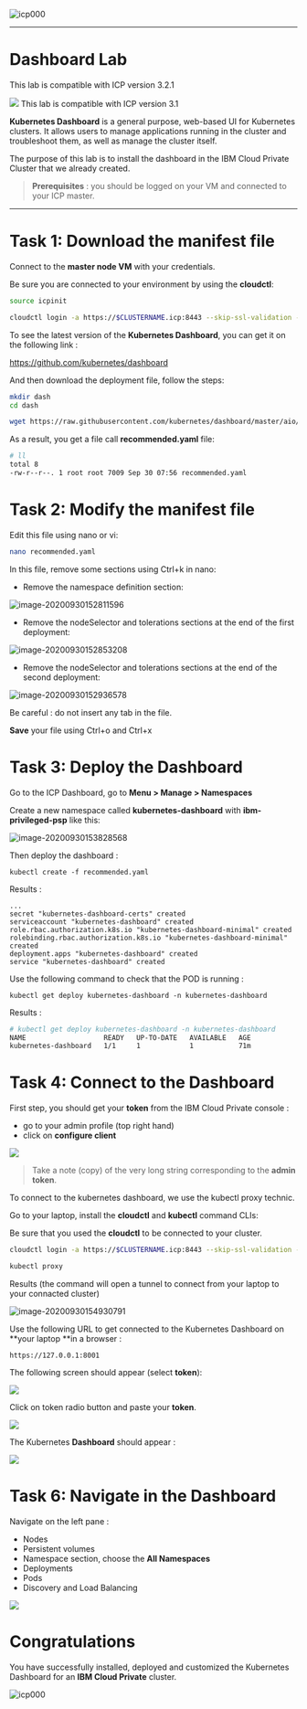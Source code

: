 

![icp000](images/icp000.png)

---
# Dashboard Lab
This lab is compatible with ICP version 3.2.1

![](./images/dashboard-ui.png)
This lab is compatible with ICP version 3.1


**Kubernetes Dashboard** is a general purpose, web-based UI for Kubernetes clusters. It allows users to manage applications running in the cluster and troubleshoot them, as well as manage the cluster itself.

The purpose of this lab is to install the dashboard in the IBM Cloud Private Cluster that we already created. 

> **Prerequisites** : you should be logged on your VM and connected to your ICP master.



---


# Task 1: Download the manifest file

Connect to the **master node VM** with your credentials.

Be sure you are connected to your environment by using the **cloudctl**:

```bash
source icpinit

cloudctl login -a https://$CLUSTERNAME.icp:8443 --skip-ssl-validation -u admin -p $CLUSTERPASS -n default
```



To see the latest version of the **Kubernetes Dashboard**, you can get it on the following link :

https://github.com/kubernetes/dashboard

And then download the deployment file, follow the steps:

```bash
mkdir dash
cd dash

wget https://raw.githubusercontent.com/kubernetes/dashboard/master/aio/deploy/recommended.yaml
```

As a result, you get a file call **recommended.yaml** file:

```bash
# ll
total 8
-rw-r--r--. 1 root root 7009 Sep 30 07:56 recommended.yaml
```



# Task 2: Modify the manifest file



Edit this file using nano or vi:

```bash
nano recommended.yaml 
```

In this file, remove some sections using Ctrl+k in nano:

- Remove the namespace definition section: 

![image-20200930152811596](images/image-20200930152811596-1472491.png)

- Remove the nodeSelector and tolerations sections at the end of the first deployment:

![image-20200930152853208](images/image-20200930152853208-1472533.png)

- Remove the nodeSelector and tolerations sections at the end of the second deployment:

![image-20200930152936578](images/image-20200930152936578-1472576.png)



Be careful : do not insert any tab in the file. 

**Save** your file using Ctrl+o and Ctrl+x



# Task 3: Deploy the Dashboard

Go to the ICP Dashboard, go to **Menu > Manage > Namespaces**

Create a new namespace called **kubernetes-dashboard** with **ibm-privileged-psp** like this:

![image-20200930153828568](images/image-20200930153828568-1473108.png)

Then deploy the dashboard :

`kubectl create -f recommended.yaml ` 

Results :

```console 
...
secret "kubernetes-dashboard-certs" created
serviceaccount "kubernetes-dashboard" created
role.rbac.authorization.k8s.io "kubernetes-dashboard-minimal" created
rolebinding.rbac.authorization.k8s.io "kubernetes-dashboard-minimal" created
deployment.apps "kubernetes-dashboard" created
service "kubernetes-dashboard" created
```
Use the following command to check that the POD is running :

`kubectl get deploy kubernetes-dashboard -n kubernetes-dashboard`

Results :
```bash
# kubectl get deploy kubernetes-dashboard -n kubernetes-dashboard
NAME                   READY   UP-TO-DATE   AVAILABLE   AGE
kubernetes-dashboard   1/1     1            1           71m
```



# Task 4: Connect to the Dashboard

First step, you should get your **token** from the IBM Cloud Private console :
- go to your admin profile (top right hand)
- click on **configure client**

![](./images/token2.png)

> Take a note (copy) of the very long string corresponding to the **admin token**.



To connect to the kubernetes dashboard, we use the kubectl proxy technic. 

Go to your laptop, install the **cloudctl** and **kubectl** command CLIs:

Be sure that you used the **cloudctl** to be connected to your cluster.

```bash
cloudctl login -a https://$CLUSTERNAME.icp:8443 --skip-ssl-validation -u admin -p $CLUSTERPASS -n default
```



```bash
kubectl proxy
```

Results (the command will open a tunnel to connect from your laptop to your connacted cluster)

![image-20200930154930791](images/image-20200930154930791-1473770.png)



Use the following URL to get connected to the Kubernetes Dashboard on **your laptop **in a browser :

```http
https://127.0.0.1:8001
```



The following screen should appear (select **token**):

![](./images/token.png)



Click on token radio button and paste your **token**. 

![](./images/token3.png)



The Kubernetes **Dashboard** should appear :

![](./images/token4.png)




# Task 6: Navigate in the Dashboard

Navigate on the left pane :
- Nodes
- Persistent volumes
- Namespace section, choose the **All Namespaces**
- Deployments
- Pods
- Discovery and Load Balancing


![](./images/token5.png)


# Congratulations 

You have successfully installed, deployed and customized the Kubernetes Dashboard for an **IBM Cloud Private** cluster.



![icp000](images/icp000.png)

